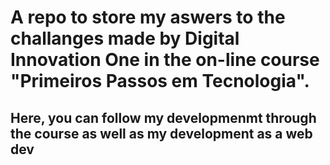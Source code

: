 # A repo to store my aswers to the challanges made by Digital Innovation One in the on-line course "Primeiros Passos em Tecnologia".

## Here, you can follow my developmenmt through the course as well as my development as a web dev


